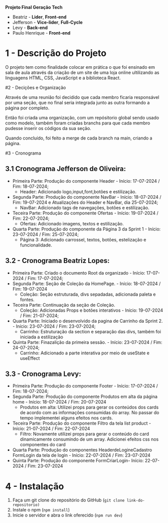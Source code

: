 **Projeto Final Geração Tech**

- Beatriz - **Lider**, **Front-end**
- Jefferson - **Vice-lider**, **Full-Cycle**
- Levy - **Back-end**
- Paulo Henrique - **Front-end**

# 1 - Descrição do Projeto

O projeto tem como finalidade colocar em prática o que foi ensinado
em sala de aula através da criação de um site de uma loja
online ultilizando as linguagens HTML, CSS, JavaScript e a biblioteca
React. 

#2 - Decições e Organização

Através de uma reunião foi decidido que cada membro ficaria responsável
por uma seção, que no final seria integrada junto as outra
formando a página por completo.

Então foi criada uma organização, com um repósitorio global
sendo usado como modelo, também foram criadas branchs para que cada
membro pudesse inserir os códigos da sua seção.

Quando concluído, foi feito a merge de cada branch na main, criando
a página.

#3 - Cronograma

## 3.1 Cronograma Jefferson de Oliveira:
- Primeira Parte: Produção do componente Header - Início: 17-07-2024 / Fim: 18-07-2024;
	- Header: Adicionado logo,input,font,botões e estilização.
- Segunda Parte: Produção do componente NavBar - Início: 18-07-2024  / Fim: 19-07-2024 e
	Atualizações do Header e NavBar, dia 25-07-2024;
	- NavBar: Adicionado tags de navegações, botões e estilização.
- Teceira Parte: Produção do componente Ofertas - Início: 19-07-2024 / Fim: 22-07-2024;
	- Ofertas: Adicionado imagens, textos e estilização.
- Quarta Parte: Produção do componente da Página 3 da Sprint 1 - Início: 23-07-2024 / Fim: 25-07-2024;
	- Página 3: Adicionado carrossel, textos, botões, estelização e funcionalidade.

## 3.2 - Cronograma Beatriz Lopes:
- Primeira Parte: Criado o documento Root da organizado - Início: 17-07-2024 / Fim: 17-07-2024;
- Segunda Parte: Seção de Coleção da HomePage. - Início: 18-07-2024  / Fim: 19-07-2024
	-  Coleção: Seção estruturada, divs sepadadas, adicionada paleta e fontes.
- Teceira Parte: Continuação da seção de Coleção.
	- Coleção: Adicionadas Props e botões interativos - Início: 19-07-2024 / Fim: 21-07-2024;
- Quarta Parte: Iniciado o desenvolvido da pagina de Carrinho da Sprint 2. - Início: 23-07-2024 / Fim: 23-07-2024;
	- Carrinho: Estruturação da section e separação das divs, também foi iniciada a estilização
- Quinta Parte: Finazalição da primeira sessão. - Início: 23-07-2024 / Fim: 24-07-2024;
	- Carrinho: Adicionado a parte interativa por meio de useState e useEffect

 ## 3.3 - Cronograma Levy:
- Primeira Parte: Produção do componente Footer - Início: 17-07-2024 / Fim: 18-07-2024;
- Segunda Parte: Produção do componente Produtos em alta da página home  - Início: 18-07-2024 / Fim: 20-07-2024
	- Produtos em alta:  Utilizei props para gerar os conteúdos dos cards  de acordo com as informações consumidas do array.
No passar do tempo implementei alguns efeitos nos cards.
- Teceira Parte: Produção do componente Filtro da tela list product -  Início:  21-07-2024 / Fim: 22-07-2024
	- Filtro: Novamente utilizei props para gerar o conteúdo do card dinamicamente consumindo de um array. Adicionei efeitos css nos componentes do card
- Quarta Parte: Produção do componentes HeaderdeLogineCadastro FormLogin da tela de login - Início: 22-07-2024 / Fim: 23-07-2024
- Quinta Parte: Produção do componente FormCriarLogin- Início: 22-07-2024 / Fim: 23-07-2024



# 4 - Instalação
  1. Faça um git clone do repositório do GitHub (`git clone
  link-do-repositorio)`
  2. Instale o npm (`npm install`)
  3. Inicie o servidor e abra o link oferecido (`npm run dev`)
  

